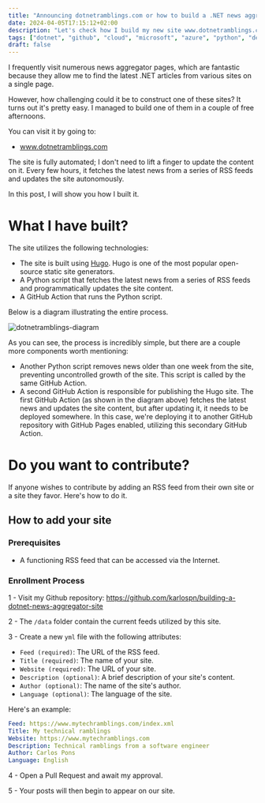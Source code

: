 ```yaml
---
title: "Announcing dotnetramblings.com or how to build a .NET news aggregator site."
date: 2024-04-05T17:15:12+02:00
description: "Let's check how I build my new site www.dotnetramblings.com. This site is a .NET news aggregator that updates its content every three hours. The main technologies employed to build it include Hugo, Python and Github Actions." 
tags: ["dotnet", "github", "cloud", "microsoft", "azure", "python", "devops"]
draft: false
---
```


I frequently visit numerous news aggregator pages, which are fantastic because they allow me to find the latest .NET articles from various sites on a single page.

However, how challenging could it be to construct one of these sites? It turns out it's pretty easy. I managed to build one of them in a couple of free afternoons.

You can visit it by going to:
- www.dotnetramblings.com

The site is fully automated; I don't need to lift a finger to update the content on it. Every few hours, it fetches the latest news from a series of RSS feeds and updates the site autonomously.

In this post, I will show you how I built it.


# **What I have built?**

The site utilizes the following technologies:
- The site is built using [Hugo](https://gohugo.io/). Hugo is one of the most popular open-source static site generators.
- A Python script that fetches the latest news from a series of RSS feeds and programmatically updates the site content.
- A GitHub Action that runs the Python script.

Below is a diagram illustrating the entire process.

![dotnetramblings-diagram](/img/dotnetramblings-diagram.png)

As you can see, the process is incredibly simple, but there are a couple more components worth mentioning:

- Another Python script removes news older than one week from the site, preventing uncontrolled growth of the site. This script is called by the same GitHub Action.
- A second GitHub Action is responsible for publishing the Hugo site. The first GitHub Action (as shown in the diagram above) fetches the latest news and updates the site content, but after updating it, it needs to be deployed somewhere. In this case, we're deploying it to another GitHub repository with GitHub Pages enabled, utilizing this secondary GitHub Action.


# **Do you want to contribute?**

If anyone wishes to contribute by adding an RSS feed from their own site or a site they favor. Here's how to do it.

## **How to add your site**

### Prerequisites

- A functioning RSS feed that can be accessed via the Internet.

### Enrollment Process

1 - Visit my Github repository: https://github.com/karlospn/building-a-dotnet-news-aggregator-site

2 - The ``/data`` folder contain the current feeds utilized by this site.

3 - Create a new ``yml`` file with the following attributes:
 - ``Feed (required)``: The URL of the RSS feed.
 - ``Title (required)``: The name of your site.
 - ``Website (required)``: The URL of your site.
 - ``Description (optional)``:  A brief description of your site's content.
 - ``Author (optional)``: The name of the site's author.
 - ``Language (optional)``: The language of the site.

Here's an example:

```yml
Feed: https://www.mytechramblings.com/index.xml
Title: My technical ramblings
Website: https://www.mytechramblings.com
Description: Technical ramblings from a software engineer
Author: Carlos Pons
Language: English

```

4 - Open a Pull Request and await my approval.

5 - Your posts will then begin to appear on our site.

